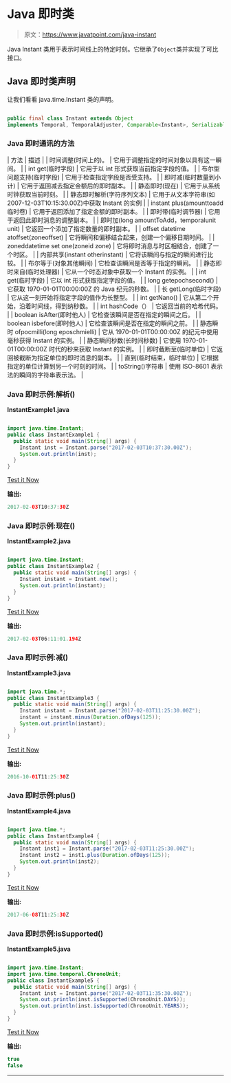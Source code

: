 # Java 即时类

> 原文：<https://www.javatpoint.com/java-instant>

Java Instant 类用于表示时间线上的特定时刻。它继承了`Object`类并实现了可比接口。

## Java 即时类声明

让我们看看 java.time.Instant 类的声明。

```java

public final class Instant extends Object 
implements Temporal, TemporalAdjuster, Comparable<Instant>, Serializable

```

### Java 即时通讯的方法

| 方法 | 描述 |
| 时间调整(时间上的)。 | 它用于调整指定的时间对象以具有这一瞬间。 |
| int get(临时字段) | 它用于以 int 形式获取当前指定字段的值。 |
| 布尔型问题支持(临时字段) | 它用于检查指定字段是否受支持。 |
| 即时减(临时数量到小计) | 它用于返回减去指定金额后的即时副本。 |
| 静态即时(现在) | 它用于从系统时钟获取当前时刻。 |
| 静态即时解析(字符序列文本) | 它用于从文本字符串(如 2007-12-03T10:15:30.00Z)中获取 Instant 的实例 |
| instant plus(amounttoadd 临时卷) | 它用于返回添加了指定金额的即时副本。 |
| 即时带(临时调节器) | 它用于返回此即时消息的调整副本。 |
| 即时加(long amountToAdd，temporalunit unit) | 它返回一个添加了指定数量的即时副本。 |
| offset datetime atoffset(zoneoffset) | 它将瞬间和偏移结合起来，创建一个偏移日期时间。 |
| zoneddatetime set one(zoneid zone) | 它将即时消息与时区相结合，创建了一个时区。 |
| 内部共享(instant otherinstant) | 它将该瞬间与指定的瞬间进行比较。 |
| 布尔等于(对象其他瞬间) | 它检查该瞬间是否等于指定的瞬间。 |
| 静态即时来自(临时处理器) | 它从一个时态对象中获取一个 Instant 的实例。 |
| int get(临时字段) | 它以 int 形式获取指定字段的值。 |
| long getepochsecond() | 它获取 1970-01-01T00:00:00Z 的 Java 纪元的秒数。 |
| 长 getLong(临时字段) | 它从这一刻开始将指定字段的值作为长整型。 |
| int getNano() | 它从第二个开始，沿着时间线，得到纳秒数。 |
| int hashCode（） | 它返回当前的哈希代码。 |
| boolean isAfter(即时他人) | 它检查该瞬间是否在指定的瞬间之后。 |
| boolean isbefore(即时他人) | 它检查该瞬间是否在指定的瞬间之前。 |
| 静态瞬时 ofpocmilli(long eposchmielli) | 它从 1970-01-01T00:00:00Z 的纪元中使用毫秒获得 Instant 的实例。 |
| 静态瞬间秒数(长时间秒数) | 它使用 1970-01-01T00:00:00Z 时代的秒来获取 Instant 的实例。 |
| 即时截断至(临时单位) | 它返回被截断为指定单位的即时消息的副本。 |
| 直到(临时结束，临时单位) | 它根据指定的单位计算到另一个时刻的时间。 |
| toString()字符串 | 使用 ISO-8601 表示法的瞬间的字符串表示法。 |

### Java 即时示例:解析()

**InstantExample1.java**

```java

import java.time.Instant;
public class InstantExample1 {
  public static void main(String[] args) {
    Instant inst = Instant.parse("2017-02-03T10:37:30.00Z");
    System.out.println(inst);
  }
}

```

[Test it Now](https://compiler.javatpoint.com/opr/test.jsp?filename=InstantExample1)

**输出:**

```java
2017-02-03T10:37:30Z

```

### Java 即时示例:现在()

**InstantExample2.java**

```java

import java.time.Instant;
public class InstantExample2 {
  public static void main(String[] args) {
    Instant instant = Instant.now();
    System.out.println(instant);  
  }
}

```

[Test it Now](https://compiler.javatpoint.com/opr/test.jsp?filename=InstantExample2)

**输出:**

```java
2017-02-03T06:11:01.194Z

```

### Java 即时示例:减()

**InstantExample3.java**

```java

import java.time.*;
public class InstantExample3 {
  public static void main(String[] args) {
    Instant instant = Instant.parse("2017-02-03T11:25:30.00Z");
    instant = instant.minus(Duration.ofDays(125));
    System.out.println(instant); 
  }
}

```

[Test it Now](https://compiler.javatpoint.com/opr/test.jsp?filename=InstantExample3)

**输出:**

```java
2016-10-01T11:25:30Z

```

### Java 即时示例:plus()

**InstantExample4.java**

```java

import java.time.*;
public class InstantExample4 {
  public static void main(String[] args) {
    Instant inst1 = Instant.parse("2017-02-03T11:25:30.00Z");
    Instant inst2 = inst1.plus(Duration.ofDays(125));
    System.out.println(inst2); 
  }
}

```

[Test it Now](https://compiler.javatpoint.com/opr/test.jsp?filename=InstantExample4)

**输出:**

```java
2017-06-08T11:25:30Z

```

### Java 即时示例:isSupported()

**InstantExample5.java**

```java

import java.time.Instant;
import java.time.temporal.ChronoUnit;
public class InstantExample5 {
  public static void main(String[] args) {
    Instant inst = Instant.parse("2017-02-03T11:35:30.00Z");
    System.out.println(inst.isSupported(ChronoUnit.DAYS));
    System.out.println(inst.isSupported(ChronoUnit.YEARS));    
  }
}

```

[Test it Now](https://compiler.javatpoint.com/opr/test.jsp?filename=InstantExample5)

**输出:**

```java
true
false

```

* * *